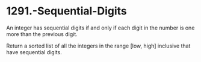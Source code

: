 # 1291.-Sequential-Digits

An integer has sequential digits if and only if each digit in the number is one more than the previous digit.

Return a sorted list of all the integers in the range [low, high] inclusive that have sequential digits.
